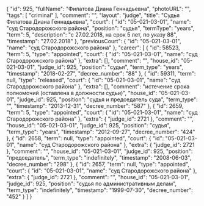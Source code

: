 {
    "id": 925,
    "fullName": "Филатова Диана Геннадьевна",
    "photoURL": "",
    "tags": [
        "criminal"
    ],
    "comment": "",
    "layout": "judge",
    "title": "Судья Филатова Диана Геннадьевна",
    "court": {
        "id": "05-021-03-01",
        "name": "суд Стародорожского района",
        "position": "судья",
        "termType": "years",
        "term": 5,
        "description": "c 27.02.2018, на срок 5 лет, по указу 88",
        "timestamp": "27.02.2018"
    },
    "previousCourt": {
        "id": "05-021-03-01",
        "name": "суд Стародорожского района"
    },
    "career": [
        {
            "id": 58523,
            "term": 5,
            "type": "appointed",
            "court": {
                "id": "05-021-03-01",
                "name": "суд Стародорожского района"
            },
            "extra": [],
            "comment": "",
            "house_id": "05-021-03-01",
            "judge_id": 925,
            "position": "судья",
            "term_type": "years",
            "timestamp": "2018-02-27",
            "decree_number": "88"
        },
        {
            "id": 59311,
            "term": null,
            "type": "released",
            "court": {
                "id": "05-021-03-01",
                "name": "суд Стародорожского района"
            },
            "extra": [],
            "comment": "истечение срока полномочий (оставлена в должности судьи)",
            "house_id": "05-021-03-01",
            "judge_id": 925,
            "position": "судья и председатель суда",
            "term_type": "",
            "timestamp": "2013-12-31",
            "decree_number": "587"
        },
        {
            "id": 2659,
            "term": 5,
            "type": "appointed",
            "court": {
                "id": "05-021-03-01",
                "name": "суд Стародорожского района"
            },
            "extra": {
                "judge_id": 2721
            },
            "comment": "",
            "house_id": "05-021-03-01",
            "judge_id": 925,
            "position": "судья",
            "term_type": "years",
            "timestamp": "2012-09-27",
            "decree_number": "424"
        },
        {
            "id": 2658,
            "term": null,
            "type": "appointed",
            "court": {
                "id": "05-021-03-01",
                "name": "суд Стародорожского района"
            },
            "extra": {
                "judge_id": 2721
            },
            "comment": "",
            "house_id": "05-021-03-01",
            "judge_id": 925,
            "position": "председатель",
            "term_type": "indefinitely",
            "timestamp": "2008-06-03",
            "decree_number": "298"
        },
        {
            "id": 2657,
            "term": null,
            "type": "appointed",
            "court": {
                "id": "05-021-03-01",
                "name": "суд Стародорожского района"
            },
            "extra": {
                "judge_id": 2721
            },
            "comment": "",
            "house_id": "05-021-03-01",
            "judge_id": 925,
            "position": "судья по административным делам",
            "term_type": "indefinitely",
            "timestamp": "1999-07-30",
            "decree_number": "452"
        }
    ]
}